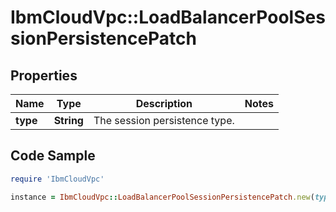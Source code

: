 # IbmCloudVpc::LoadBalancerPoolSessionPersistencePatch

## Properties

Name | Type | Description | Notes
------------ | ------------- | ------------- | -------------
**type** | **String** | The session persistence type. | 

## Code Sample

```ruby
require 'IbmCloudVpc'

instance = IbmCloudVpc::LoadBalancerPoolSessionPersistencePatch.new(type: null)
```


